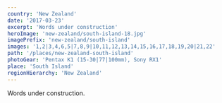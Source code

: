 ```yaml
---
country: 'New Zealand'
date: '2017-03-23'
excerpt: 'Words under construction'
heroImage: 'new-zealand/south-island-18.jpg'
imagePrefix: 'new-zealand/south-island'
images: '1,2|3,4,6,5|7,8,9|10,11,12,13,14,15,16,17,18,19,20|21,22'
path: '/places/new-zealand-south-island'
photoGear: 'Pentax K1 (15-30|77|100mm), Sony RX1'
place: 'South Island'
regionHierarchy: 'New Zealand'
---
```


Words under construction.
